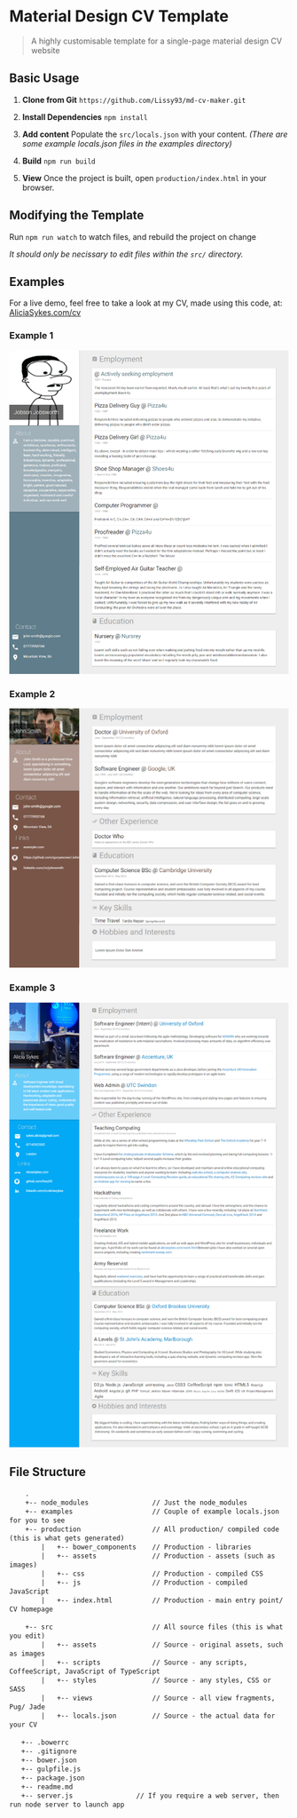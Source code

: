 
# Material Design CV Template

> A highly customisable template for a single-page material design CV website

## Basic Usage

1. **Clone from Git**
    `https://github.com/Lissy93/md-cv-maker.git`

2. **Install Dependencies** 
    `npm install`

3. **Add content** 
    Populate the `src/locals.json` with your content. 
    _(There are some example locals.json files in the examples directory)_

4. **Build**
    `npm run build`

5. **View**
    Once the project is built, open `production/index.html` in your browser.


## Modifying the Template

Run `npm run watch` to watch files, and rebuild the project on change 

_It should only be necissary to edit files within the `src/` directory._


## Examples
For a live demo, feel free to take a look at my CV, made using this code, at:
[AliciaSykes.com/cv](http://aliciasykes.com/cv/)

### Example 1
![CV-example-1](examples/example-1.png  "CV-example-1") 


### Example 2
![CV-example-2](examples/example-2.png "CV-example-2")


### Example 3
[![Alicia-Sykes-CV](examples/example-3.png "Alicia-Sykes-CV")](http://aliciasykes.com/cv)


## File Structure
```
    .
    +-- node_modules                // Just the node_modules
    +-- examples                    // Couple of example locals.json for you to see
    +-- production                  // All production/ compiled code (this is what gets generated)
        |   +-- bower_components    // Production - libraries
        |   +-- assets              // Production - assets (such as images)
        |   +-- css                 // Production - compiled CSS 
        |   +-- js                  // Production - compiled JavaScript
        |   +-- index.html          // Production - main entry point/ CV homepage
        
    +-- src                         // All source files (this is what you edit)
        |   +-- assets              // Source - original assets, such as images
        |   +-- scripts             // Source - any scripts, CoffeeScript, JavaScript of TypeScript
        |   +-- styles              // Source - any styles, CSS or SASS
        |   +-- views               // Source - all view fragments, Pug/ Jade
        |   +-- locals.json         // Source - the actual data for your CV
        
   +-- .bowerrc                     
   +-- .gitignore                   
   +-- bower.json
   +-- gulpfile.js
   +-- package.json
   +-- readme.md
   +-- server.js                // If you require a web server, then run node server to launch app
   
```
